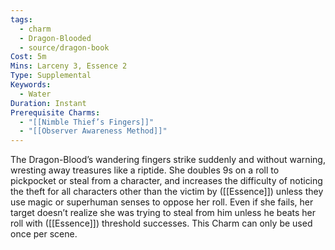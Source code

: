 ```yaml
---
tags:
  - charm
  - Dragon-Blooded
  - source/dragon-book
Cost: 5m
Mins: Larceny 3, Essence 2
Type: Supplemental
Keywords:
  - Water
Duration: Instant
Prerequisite Charms:
  - "[[Nimble Thief’s Fingers]]"
  - "[[Observer Awareness Method]]"
---
```

The Dragon-Blood’s wandering fingers strike suddenly and without warning, wresting away treasures like a riptide. She doubles 9s on a roll to pickpocket or steal from a character, and increases the difficulty of noticing the theft for all characters other than the victim by ([[Essence]]) unless they use magic or superhuman senses to oppose her roll. Even if she fails, her target doesn’t realize she was trying to steal from him unless he beats her roll with ([[Essence]]) threshold successes. This Charm can only be used once per scene.